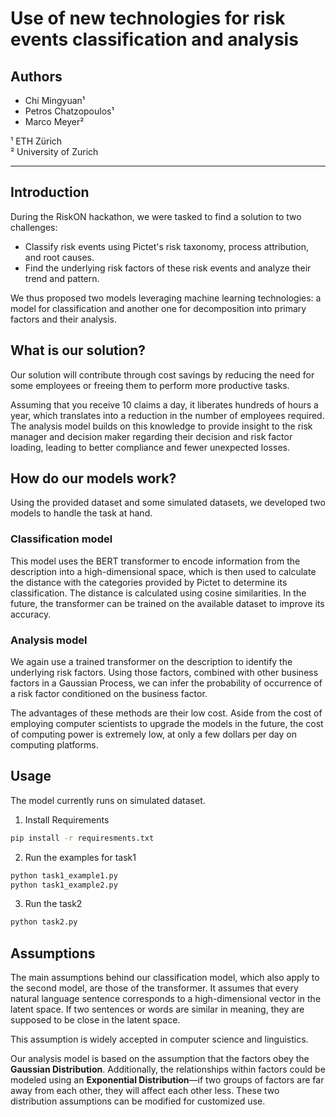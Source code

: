 # Use of new technologies for risk events classification and analysis

## Authors
- Chi Mingyuan¹
- Petros Chatzopoulos¹
- Marco Meyer²

¹ ETH Zürich  
² University of Zurich  

---

## Introduction
During the RiskON hackathon, we were tasked to find a solution to two challenges: 
- Classify risk events using Pictet's risk taxonomy, process attribution, and root causes.
- Find the underlying risk factors of these risk events and analyze their trend and pattern.

We thus proposed two models leveraging machine learning technologies: a model for classification and another one for decomposition into primary factors and their analysis.

## What is our solution?
Our solution will contribute through cost savings by reducing the need for some employees or freeing them to perform more productive tasks.

Assuming that you receive 10 claims a day, it liberates hundreds of hours a year, which translates into a reduction in the number of employees required. The analysis model builds on this knowledge to provide insight to the risk manager and decision maker regarding their decision and risk factor loading, leading to better compliance and fewer unexpected losses.

## How do our models work?
Using the provided dataset and some simulated datasets, we developed two models to handle the task at hand.

### Classification model
This model uses the BERT transformer to encode information from the description into a high-dimensional space, which is then used to calculate the distance with the categories provided by Pictet to determine its classification. The distance is calculated using cosine similarities. In the future, the transformer can be trained on the available dataset to improve its accuracy.

### Analysis model
We again use a trained transformer on the description to identify the underlying risk factors. Using those factors, combined with other business factors in a Gaussian Process, we can infer the probability of occurrence of a risk factor conditioned on the business factor.

The advantages of these methods are their low cost. Aside from the cost of employing computer scientists to upgrade the models in the future, the cost of computing power is extremely low, at only a few dollars per day on computing platforms.

## Usage
The model currently runs on simulated dataset.

1. Install Requirements
```bash
pip install -r requiresments.txt
```

2. Run the examples for task1
```bash
python task1_example1.py
python task1_example2.py 
```

3. Run the task2
```bash
python task2.py
```

## Assumptions
The main assumptions behind our classification model, which also apply to the second model, are those of the transformer. It assumes that every natural language sentence corresponds to a high-dimensional vector in the latent space. If two sentences or words are similar in meaning, they are supposed to be close in the latent space. 

This assumption is widely accepted in computer science and linguistics.

Our analysis model is based on the assumption that the factors obey the **Gaussian Distribution**. Additionally, the relationships within factors could be modeled using an **Exponential Distribution**—if two groups of factors are far away from each other, they will affect each other less. These two distribution assumptions can be modified for customized use.

